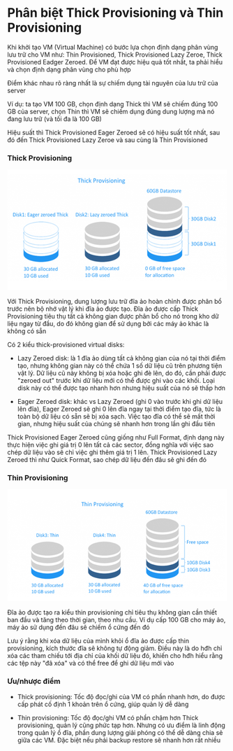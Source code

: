 # Phân biệt Thick Provisioning và Thin Provisioning

Khi khởi tạo VM (Virtual Machine) có bước lựa chọn định dạng phân vùng lưu trữ cho VM như: Thin Provisioned, Thick Provisioned Lazy Zeroe, Thick Provisioned Eadger Zeroed. Để VM đạt được hiệu quả tốt nhất, ta phải hiểu và chọn định dạng phân vùng cho phù hợp

Điểm khác nhau rõ ràng nhất là sự chiếm dụng tài nguyên của lưu trữ của server

Ví dụ: ta tạo VM 100 GB, chọn định dạng Thick thì VM sẽ chiếm đúng 100 GB của server, chọn Thin thì VM sẽ chiếm dụng đúng dung lượng mà nó đang lưu trữ (và tối đa là 100 GB)

Hiệu suất thì Thick Provisioned Eager Zeroed sẽ có hiệu suất tốt nhất, sau đó đến Thick Provisioned Lazy Zeroe và sau cùng là Thin Provisioned

### Thick Provisioning

![](./kvmimages/thin-thick.png)

Với Thick Provisioning, dung lượng lưu trữ đĩa ảo hoàn chỉnh được phân bổ trước nên bộ nhớ vật lý khi đĩa ảo được tạo. Đĩa ảo được cấp Thick Provisioning tiêu thụ tất cả không gian được phân bổ cho nó trong kho dữ liệu ngay từ đầu, do đó không gian để sử dụng bởi các máy ảo khác là không có sẵn

Có 2 kiểu thick-provisioned virtual disks:

- Lazy Zeroed disk: là 1 đĩa ảo dùng tất cả không gian của nó tại thời điểm tạo, nhưng không gian này có thể chứa 1 số dữ liệu cũ trên phương tiện vật lý. Dữ liệu cũ này không bị xóa hoặc ghi đè lên, do đó, cần phải được "zeroed out" trước khi dữ liệu mới có thể được ghi vào các khối. Loại disk này có thể được tạo nhanh hơn nhưng hiệu suất của nó sẽ thấp hơn

- Eager Zeroed disk: khác vs Lazy Zeroed (ghi 0 vào trước khi ghi dữ liệu lên đĩa), Eager Zeroed sẽ ghi 0 lên đĩa ngay tại thời điểm tạo đĩa, tức là toàn bộ dữ liệu có sẵn sẽ bị xóa sạch. Việc tạo đĩa có thể sẽ mất thời gian, nhưng hiệu suất của chúng sẽ nhanh hơn trong lần ghi đầu tiên

Thick Provisioned Eager Zeroed cũng giống như Full Format, định dạng này thực hiện việc ghi giá trị 0 lên tất cả các sector, đồng nghĩa với việc sao chép dữ liệu vào sẽ chỉ việc ghi thêm giá trị 1 lên. Thick Provisioned Lazy Zeroed thì như Quick Format, sao chép dữ liệu đến đâu sẽ ghi đến đó

### Thin Provisioning

![](./kvmimages/thin.png)

Đĩa ảo được tạo ra kiểu thin provisioning chỉ tiêu thụ không gian cần thiết ban đầu và tăng theo thời gian, theo nhu cầu. Ví dụ cấp 100 GB cho máy ảo, máy ảo sử dụng đến đâu sẽ chiếm ổ cứng đến đó

Lưu ý rằng khi xóa dữ liệu của mình khỏi ổ đĩa ảo được cấp thin provisioning, kích thước đĩa sẽ không tự động giảm. Điều này là do hđh chỉ xóa các tham chiếu tới địa chỉ của khối dữ liệu đó, khiến cho hđh hiểu rằng các tệp này "đã xóa" và có thể free để ghi dữ liệu mới vào

### Ưu/nhược điểm

- Thick provisioning: Tốc độ đọc/ghi của VM có phần nhanh hơn, do được cấp phát cố định 1 khoản trên ổ cứng, giúp quản lý dễ dàng

- Thin provisioning: Tốc độ đọc/ghi VM có phần chậm hơn Thick provisioning, quản lý cũng phức tạp hơn. Nhưng có ưu điểm là linh động trong quản lý ổ đĩa, phần dung lượng giải phóng có thể dễ dàng chia sẻ giữa các VM. Đặc biệt nếu phải backup restore sẽ nhanh hơn rất nhiều